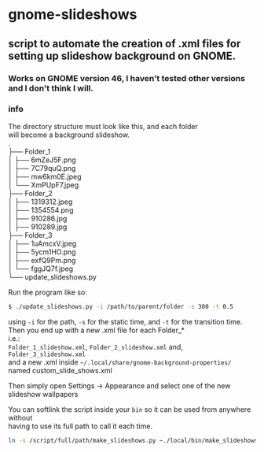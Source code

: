 # gnome-slideshows

## script to automate the creation of .xml files for setting up slideshow background on GNOME.

### Works on GNOME version 46, I haven't tested other versions and I don't think I will.  

### info

The directory structure must look like this, and each folder  
will become a background slideshow.  
.  
├── Folder_1  
│   ├── 6mZeJ5F.png  
│   ├── 7C79quQ.png  
│   ├── mw6km0E.jpeg  
│   └── XmPUpF7.jpeg  
├── Folder_2  
│   ├── 1319312.jpeg  
│   ├── 1354554.png  
│   ├── 910286.jpg  
│   ├── 910289.jpg  
├── Folder_3  
│   ├── 1uAmcxV.jpeg  
│   ├── 5ycm1HO.png  
│   ├── exfQ9Pm.png  
│   └── fggJQ7f.jpeg  
└── update_slideshows.py  

Run the program like so:  
```bash
$ ./update_slideshows.py -i /path/to/parent/folder -s 300 -t 0.5
```
using `-i` for the path, `-s` for the static time, and `-t` for the transition time.  
Then you end up with a new .xml file for each Folder_*  
i.e.:  
`Folder_1_slideshow.xml`, `Folder_2_slideshow.xml` and, `Folder_3_slideshow.xml`  
and a new .xml inside `~/.local/share/gnome-background-properties/ ` 
named custom_slide_shows.xml  

Then simply open Settings -> Appearance and select one of the new slideshow wallpapers

You can softlink the script inside your `bin` so it can be used from anywhere without  
having to use its full path to call it each time.  
```bash
ln -s /script/full/path/make_slideshows.py ~./local/bin/make_slideshows.py
```